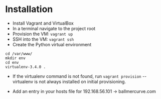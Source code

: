 # Installation
* Install Vagrant and VirtualBox
* In a terminal navigate to the project root
* Provision the VM: `vagrant up`
* SSH into the VM: `vagrant ssh`
* Create the Python virtual environment

```
cd /var/www/
mkdir env
cd env
virtualenv-3.4.0 .
```
* If the virtualenv command is not found, run `vagrant provision` -- virtualenv is not always installed on initial provisioning.

* Add an entry in your hosts file for 192.168.56.101 -> ballmercurve.com
